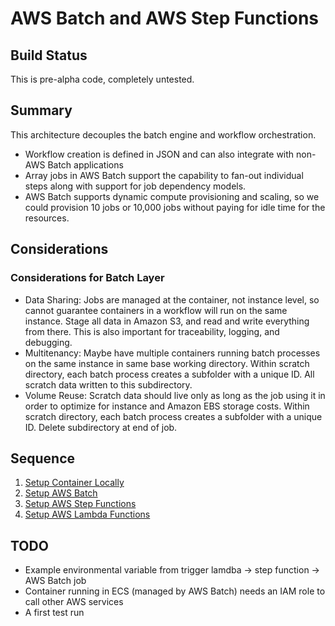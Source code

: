 # AWS Batch and AWS Step Functions

## Build Status

This is pre-alpha code, completely untested.

## Summary

This architecture decouples the batch engine and workflow orchestration.

* Workflow creation is defined in JSON and can also integrate with non-AWS Batch applications
* Array jobs in AWS Batch support the capability to fan-out individual steps along with support for job dependency models.
* AWS Batch supports dynamic compute provisioning and scaling, so we could provision 10 jobs or 10,000 jobs without paying for idle time for the resources.

## Considerations

### Considerations for Batch Layer

* Data Sharing: Jobs are managed at the container, not instance level, so cannot guarantee containers in a workflow will run on the same instance. Stage all data in Amazon S3, and read and write everything from there. This is also important for traceability, logging, and debugging.
* Multitenancy: Maybe have multiple containers running batch processes on the same instance in same base working directory. Within scratch directory, each batch process creates a subfolder with a unique ID. All scratch data written to this subdirectory.
* Volume Reuse: Scratch data should live only as long as the job using it in order to optimize for instance and Amazon EBS storage costs. Within scratch directory, each batch process creates a subfolder with a unique ID. Delete subdirectory at end of job.

## Sequence

1. [Setup Container Locally](setup-container-locally.md)
2. [Setup AWS Batch](setup-aws-batch.md)
3. [Setup AWS Step Functions](setup-aws-step-functions.md)
4. [Setup AWS Lambda Functions](setup-aws-lambda-functions.md)

## TODO

* Example environmental variable from trigger lamdba -> step function -> AWS Batch job
* Container running in ECS (managed by AWS Batch) needs an IAM role to call other AWS services
* A first test run
